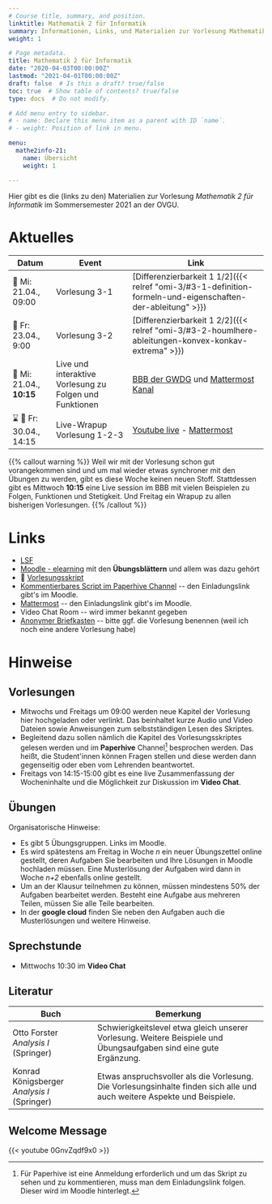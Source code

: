 ```yaml
---
# Course title, summary, and position.
linktitle: Mathematik 2 für Informatik
summary: Informationen, Links, und Materialien zur Vorlesung Mathematik 2 für Informatik an der OVGU im Sommersemester 2021
weight: 1

# Page metadata.
title: Mathematik 2 für Informatik
date: "2020-04-03T00:00:00Z"
lastmod: "2021-04-01T00:00:00Z"
draft: false  # Is this a draft? true/false
toc: true  # Show table of contents? true/false
type: docs  # Do not modify.

# Add menu entry to sidebar.
# - name: Declare this menu item as a parent with ID `name`.
# - weight: Position of link in menu.

menu:
  mathe2info-21:
    name: Übersicht
    weight: 1

---
```


Hier gibt es die (links zu den) Materialien zur Vorlesung *Mathematik 2 für
Informatik* im Sommersemester 2021 an der OVGU.

# Aktuelles

| Datum | Event | Link |
| ------- | ---------- | ---- |
| :dvd: Mi: 21.04., 09:00 | Vorlesung 3-1 | [Differenzierbarkeit 1 1/2]({{< relref "omi-3/#3-1-definition-formeln-und-eigenschaften-der-ableitung" >}}) |
| :dvd: Fr: 23.04., 9:00 | Vorlesung 3-2 | [Differenzierbarkeit 1 2/2]({{< relref "omi-3/#3-2-houmlhere-ableitungen-konvex-konkav-extrema" >}}) |
|  :microphone: Mi: 21.04., **10:15** | Live und interaktive Vorlesung zu Folgen und Funktionen | [BBB der GWDG](https://meet.gwdg.de/b/jan-0re-pom-tbr) und [Mattermost Kanal](https://mm.cs.ovgu.de/m2i-21/channels/0407-sprechstunde) |
| :hourglass: :microphone: Fr: 30.04., 14:15 | Live-Wrapup Vorlesung 1-2-3 | [Youtube live](https://www.youtube.com/c/JanHeiland/live) - [Mattermost](https://mm.cs.ovgu.de/m2i-21/channels/0409-wrapup-1) |
<!-- 
|  :microphone: Mi: 21.04., 10:30 | Sprechstunde | [BBB der GWDG](https://meet.gwdg.de/b/jan-0re-pom-tbr) und [Mattermost Kanal](https://mm.cs.ovgu.de/m2i-21/channels/0407-sprechstunde) |
| :dvd: Mi: 14.04., 09:00 | Vorlesung 2-1 | [2-1 Stetigkeit von Funktionen]({{< relref "omi-2/#2-1-eigenschaften-und-beispiele-von-funktionen" >}}) |
| :boom: Mi: 13.05., 9:00 | Vorlesung 3.1 | [3 Differenzierbarkeit 1 (1/2)]({{< relref "omi-3" >}}) |
| Fr: 12.06., 14:30 | Live-Wrapup Vorlesung 7 | [Youtube live](https://www.youtube.com/c/JanHeiland/live) - [Mattermost](http://mm.cs.ovgu.de/mathe-info-2/channels/0612-wrapup-diff2) |
-->

{{% callout warning %}}
Weil wir mit der Vorlesung schon gut vorangekommen sind und um mal wieder etwas synchroner mit den &Uuml;bungen zu werden, gibt es diese Woche keinen neuen Stoff. Stattdessen gibt es Mittwoch **10:15** eine Live session im BBB mit vielen Beispielen zu Folgen, Funktionen und Stetigkeit. Und Freitag ein Wrapup zu allen bisherigen Vorlesungen.
{{% /callout %}}

<!--
{{% callout warning %}}

**Feedback** Runde: Liebe Student'innen, bitte nehmt euch diese 2 mal 5 Minuten
f&uuml;r euer anonymes Feedback (man kann es auch in weniger Zeit schaffen).

1. Die offizielle Evaluation der Vorlesung. Dieses mal auch mit ein paar Fragen
   dazu, wie sich die online Lehre so macht. Anmeldung unter
   [evaluation.ovgu.de](https://evaluation.ovgu.de/) mit der Losung *UPFNQ*.
   Hier bitte zahlreich mitmachen, denn das dient den Nachfolgenden Studenten
   und damit wird auch die Performance des Lehrenden bewertet. Die Umfrage ist
   offen bis zum 05.07.

2. Mein kleiner Fragebogen. Hier geht es speziell darum, wie ihr die Umsetzung
   mit Podcast, Screencast, Wrapup und Paperhive fandet. Und ihr habt die
   M&ouml;glichkeit, euch zu w&uuml;nschen, wie die n&auml;chsten vier Wochen
   aussehen sollen. Die [Umfrage](https://forms.gle/d7bUP5ys61yRkSev6) ist bei
   *google forms* und anonym und ohne Anmeldung. 

{{% /callout %}}
-->

# Links

 * [LSF](https://lsf.ovgu.de/qislsf/rds?state=verpublish&status=init&vmfile=no&publishid=173827&moduleCall=webInfo&publishConfFile=webInfo&publishSubDir=veranstaltung)
 * [Moodle - elearning](https://elearning.ovgu.de/course/view.php?id=10324) mit den **&Uuml;bungsbl&auml;ttern** und allem was dazu geh&ouml;rt
 * :blue_book: [Vorlesungsskript](files/Henk_Skript_Mathe_fuer_Informatiker.pdf)
 * [Kommentierbares Script im Paperhive Channel](https://paperhive.org/documents/items/lsDNlcIGTmHL?a=s:-FRs-O1uXbei) -- den Einladungslink gibt's im Moodle.
 * [Mattermost](https://mm.cs.ovgu.de/m2i-21) -- den Einladungslink gibt's im Moodle.
 * Video Chat Room -- wird immer bekannt gegeben <!-- (https://meet.ovgu.de/MatheInfoZwei) -->
 * [Anonymer Briefkasten](https://www2.math.uni-magdeburg.de/owncloud/index.php/s/w8j8Xaxo2dfzMIZ) -- bitte ggf. die Vorlesung benennen (weil ich noch eine andere Vorlesung habe)

# Hinweise

## Vorlesungen

 * Mitwochs und Freitags um 09:00 werden neue Kapitel der Vorlesung hier
   hochgeladen oder verlinkt.  Das beinhaltet kurze Audio und Video Dateien
   sowie Anweisungen zum selbstst&auml;ndigen Lesen des Skriptes.
 * Begleitend dazu sollen n&auml;mlich die Kapitel des Vorlesungsskriptes
   gelesen werden und im **Paperhive** Channel[^1] besprochen werden. Das
   hei&szlig;t, die Student'innen können Fragen stellen und diese werden dann
   gegenseitig oder eben vom Lehrenden beantwortet.
 * Freitags von 14:15-15:00 gibt es eine live Zusammenfassung der Wocheninhalte
   und die M&ouml;glichkeit zur Diskussion im **Video Chat**.

## Übungen

Organisatorische Hinweise:
 * Es gibt 5 &Uuml;bungsgruppen. Links im Moodle.
 * Es wird spätestens am Freitag in Woche *n* ein neuer Übungszettel online
   gestellt, deren Aufgaben Sie bearbeiten und Ihre Lösungen in Moodle hochladen
   müssen. Eine Musterlösung der Aufgaben wird dann in Woche *n+2* ebenfalls
   online gestellt. 
 * Um an der Klausur teilnehmen zu können, müssen mindestens 50% der
   Aufgaben bearbeitet werden. Besteht eine Aufgabe aus mehreren Teilen,
   müssen Sie alle Teile bearbeiten.  
 * In der **google cloud** finden Sie neben den Aufgaben auch die Musterlösungen
   und weitere Hinweise.

## Sprechstunde

 * Mittwochs 10:30 im **Video Chat**

## Literatur

| Buch | Bemerkung |
|------| ----------|
| Otto Forster *Analysis I* (Springer) | Schwierigkeitslevel etwa gleich unserer Vorlesung. Weitere Beispiele und Übungsaufgaben sind eine gute Ergänzung. |
| Konrad Königsberger *Analysis I* (Springer) | Etwas anspruchsvoller als die Vorlesung. Die Vorlesungsinhalte finden sich alle und auch weitere Aspekte und Beispiele. |

## Welcome Message

{{< youtube 0GnvZqdf9x0 >}}

[^1]: F&uuml;r Paperhive ist eine Anmeldung erforderlich und um das Skript zu
  sehen und zu kommentieren, muss man dem Einladungslink folgen. Dieser wird im
  Moodle hinterlegt.

